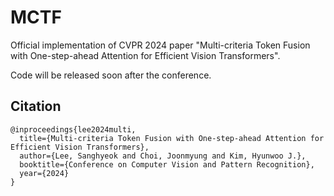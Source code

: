 # MCTF


Official implementation of CVPR 2024 paper "Multi-criteria Token Fusion with One-step-ahead Attention for Efficient Vision Transformers".

Code will be released soon after the conference.


## Citation
```
@inproceedings{lee2024multi,
  title={Multi-criteria Token Fusion with One-step-ahead Attention for Efficient Vision Transformers},
  author={Lee, Sanghyeok and Choi, Joonmyung and Kim, Hyunwoo J.},
  booktitle={Conference on Computer Vision and Pattern Recognition},
  year={2024}
}
```

